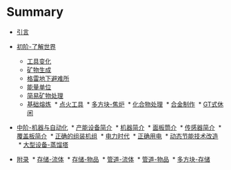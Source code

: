 # Summary

* [引言](README.md)

* [初阶-了解世界](chapter1/chapter1.md)
  * [工具变化](chapter1/chapter1-1.md)
  * [矿物生成](chapter1/chapter1-2.md)
  * [格雷地下避难所](chapter1/chapter1-3.md)
  * [能量单位](chapter1/chapter1-4.md)
  * [简易矿物处理](chapter1/chapter1-5.md)
  * [基础熔炼](chapter1/chapter1-6.md)
  * [点火工具](chapter1/chapter1-7.md)
  * [多方块-焦炉](chapter1/chapter1-8.md)
  * [化合物处理](chapter1/chapter1-9.md)
  * [合金制作](chapter1/chapter1-10.md)
  * [GT式休闲](chapter1/chapter1-11.md)
  
* [中阶-机器与自动化](chapter2/chapter2.md)
  * [产能设备简介](chapter2/chapter2-1.md)
  * [机器简介](chapter2/chapter2-2.md)
  * [面板筒介](chapter2/chapter2-3.md)
  * [传感器简介](chapter2/chapter2-4.md)
  * [覆盖板简介](chapter2/chapter2-5.md)
  * [正确的组装机组](chapter2/chapter2-6.md)
  * [电力时代](chapter2/chapter2-7.md)
  * [正确用电](chapter2/chapter2-8.md)
  * [动态节能技术改造](chapter2/chapter2-9.md)
  * [大型设备-蒸馏塔](chapter2/chapter2-10.md)
  
* [附录](addition/addition.md)
  * [存储-流体](addition/addition-1.md)
  * [存储-物品](addition/addition-2.md)
  * [管道-流体](addition/addition-3.md)
  * [管道-物品](addition/addition-4.md)
  * [多方块-存储](addition/addition-5.md)
